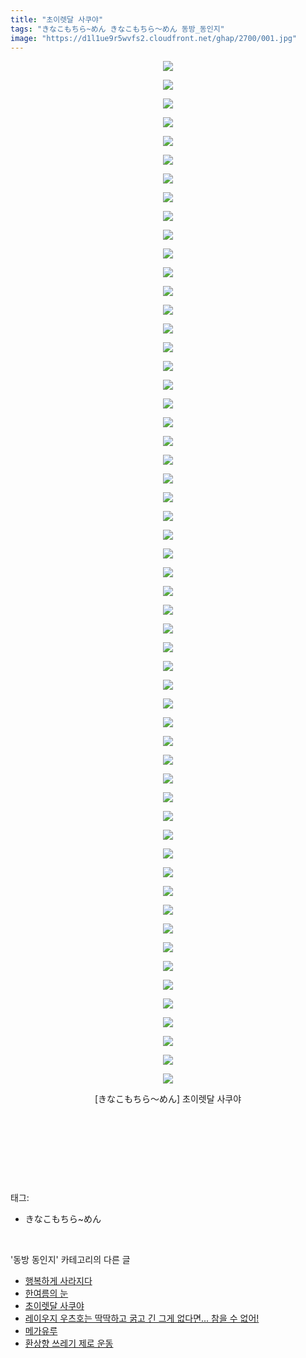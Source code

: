 ```yaml
---
title: "초이렛달 사쿠야"
tags: "きなこもちら~めん きなこもちら～めん 동방_동인지"
image: "https://d1l1ue9r5wvfs2.cloudfront.net/ghap/2700/001.jpg"
---
```

<div class="article">
<p style="text-align: center; clear: none; float: none;"><img src="{{ site.imgserver9 }}/ghap/2700/001.jpg"/></p>
<p style="text-align: center; clear: none; float: none;"><img src="{{ site.imgserver9 }}/ghap/2700/002.jpg"/></p>
<p style="text-align: center; clear: none; float: none;"><img src="{{ site.imgserver9 }}/ghap/2700/003.jpg"/></p>
<p style="text-align: center; clear: none; float: none;"><img src="{{ site.imgserver9 }}/ghap/2700/004.jpg"/></p>
<p style="text-align: center; clear: none; float: none;"><img src="{{ site.imgserver9 }}/ghap/2700/005.jpg"/></p>
<p style="text-align: center; clear: none; float: none;"><img src="{{ site.imgserver9 }}/ghap/2700/006.jpg"/></p>
<p style="text-align: center; clear: none; float: none;"><img src="{{ site.imgserver9 }}/ghap/2700/007.jpg"/></p>
<p style="text-align: center; clear: none; float: none;"><img src="{{ site.imgserver9 }}/ghap/2700/008.jpg"/></p>
<p style="text-align: center; clear: none; float: none;"><img src="{{ site.imgserver9 }}/ghap/2700/009.jpg"/></p>
<p style="text-align: center; clear: none; float: none;"><img src="{{ site.imgserver9 }}/ghap/2700/010.jpg"/></p>
<p style="text-align: center; clear: none; float: none;"><img src="{{ site.imgserver9 }}/ghap/2700/011.jpg"/></p>
<p style="text-align: center; clear: none; float: none;"><img src="{{ site.imgserver9 }}/ghap/2700/012.jpg"/></p>
<p style="text-align: center; clear: none; float: none;"><img src="{{ site.imgserver9 }}/ghap/2700/013.jpg"/></p>
<p style="text-align: center; clear: none; float: none;"><img src="{{ site.imgserver9 }}/ghap/2700/014.jpg"/></p>
<p style="text-align: center; clear: none; float: none;"><img src="{{ site.imgserver9 }}/ghap/2700/015.jpg"/></p>
<p style="text-align: center; clear: none; float: none;"><img src="{{ site.imgserver9 }}/ghap/2700/016.jpg"/></p>
<p style="text-align: center; clear: none; float: none;"><img src="{{ site.imgserver9 }}/ghap/2700/017.jpg"/></p>
<p style="text-align: center; clear: none; float: none;"><img src="{{ site.imgserver9 }}/ghap/2700/018.jpg"/></p>
<p style="text-align: center; clear: none; float: none;"><img src="{{ site.imgserver9 }}/ghap/2700/019.jpg"/></p>
<p style="text-align: center; clear: none; float: none;"><img src="{{ site.imgserver9 }}/ghap/2700/020.jpg"/></p>
<p style="text-align: center; clear: none; float: none;"><img src="{{ site.imgserver9 }}/ghap/2700/021.jpg"/></p>
<p style="text-align: center; clear: none; float: none;"><img src="{{ site.imgserver9 }}/ghap/2700/022.jpg"/></p>
<p style="text-align: center; clear: none; float: none;"><img src="{{ site.imgserver9 }}/ghap/2700/023.jpg"/></p>
<p style="text-align: center; clear: none; float: none;"><img src="{{ site.imgserver9 }}/ghap/2700/024.jpg"/></p>
<p style="text-align: center; clear: none; float: none;"><img src="{{ site.imgserver9 }}/ghap/2700/025.jpg"/></p>
<p style="text-align: center; clear: none; float: none;"><img src="{{ site.imgserver9 }}/ghap/2700/026.jpg"/></p>
<p style="text-align: center; clear: none; float: none;"><img src="{{ site.imgserver9 }}/ghap/2700/027.jpg"/></p>
<p style="text-align: center; clear: none; float: none;"><img src="{{ site.imgserver9 }}/ghap/2700/028.jpg"/></p>
<p style="text-align: center; clear: none; float: none;"><img src="{{ site.imgserver9 }}/ghap/2700/029.jpg"/></p>
<p style="text-align: center; clear: none; float: none;"><img src="{{ site.imgserver9 }}/ghap/2700/030.jpg"/></p>
<p style="text-align: center; clear: none; float: none;"><img src="{{ site.imgserver9 }}/ghap/2700/031.jpg"/></p>
<p style="text-align: center; clear: none; float: none;"><img src="{{ site.imgserver9 }}/ghap/2700/032.jpg"/></p>
<p style="text-align: center; clear: none; float: none;"><img src="{{ site.imgserver9 }}/ghap/2700/033.jpg"/></p>
<p style="text-align: center; clear: none; float: none;"><img src="{{ site.imgserver9 }}/ghap/2700/034.jpg"/></p>
<p style="text-align: center; clear: none; float: none;"><img src="{{ site.imgserver9 }}/ghap/2700/035.jpg"/></p>
<p style="text-align: center; clear: none; float: none;"><img src="{{ site.imgserver9 }}/ghap/2700/036.jpg"/></p>
<p style="text-align: center; clear: none; float: none;"><img src="{{ site.imgserver9 }}/ghap/2700/037.jpg"/></p>
<p style="text-align: center; clear: none; float: none;"><img src="{{ site.imgserver9 }}/ghap/2700/038.jpg"/></p>
<p style="text-align: center; clear: none; float: none;"><img src="{{ site.imgserver9 }}/ghap/2700/039.jpg"/></p>
<p style="text-align: center; clear: none; float: none;"><img src="{{ site.imgserver9 }}/ghap/2700/040.jpg"/></p>
<p style="text-align: center; clear: none; float: none;"><img src="{{ site.imgserver9 }}/ghap/2700/041.jpg"/></p>
<p style="text-align: center; clear: none; float: none;"><img src="{{ site.imgserver9 }}/ghap/2700/042.jpg"/></p>
<p style="text-align: center; clear: none; float: none;"><img src="{{ site.imgserver9 }}/ghap/2700/043.jpg"/></p>
<p style="text-align: center; clear: none; float: none;"><img src="{{ site.imgserver9 }}/ghap/2700/044.jpg"/></p>
<p style="text-align: center; clear: none; float: none;"><img src="{{ site.imgserver9 }}/ghap/2700/045.jpg"/></p>
<p style="text-align: center; clear: none; float: none;"><img src="{{ site.imgserver9 }}/ghap/2700/046.jpg"/></p>
<p style="text-align: center; clear: none; float: none;"><img src="{{ site.imgserver9 }}/ghap/2700/047.jpg"/></p>
<p style="text-align: center; clear: none; float: none;"><img src="{{ site.imgserver9 }}/ghap/2700/048.jpg"/></p>
<p style="text-align: center; clear: none; float: none;"><img src="{{ site.imgserver9 }}/ghap/2700/049.jpg"/></p>
<p style="text-align: center; clear: none; float: none;"><img src="{{ site.imgserver9 }}/ghap/2700/050.jpg"/></p>
<p style="text-align: center; clear: none; float: none;"><img src="{{ site.imgserver9 }}/ghap/2700/051.jpg"/></p>
<p style="text-align: center; clear: none; float: none;"><img src="{{ site.imgserver9 }}/ghap/2700/052.jpg"/></p>
<p style="text-align: center; clear: none; float: none;"><img src="{{ site.imgserver9 }}/ghap/2700/053.jpg"/></p>
<p style="text-align: center; clear: none; float: none;"><img src="{{ site.imgserver9 }}/ghap/2700/054.jpg"/></p>
<p style="text-align: center; clear: none; float: none;"><img src="{{ site.imgserver9 }}/ghap/2700/055.jpg"/></p>
<p style="text-align: center; clear: none; float: none;">[きなこもちら～めん] 초이렛달 사쿠야</p>
<p style="text-align: center; clear: none; float: none;"><br/></p>
<p style="text-align: center; clear: none; float: none;"><br/></p>
<p><br/></p>
</div><br/>
<div class="tagTrail">
<p>태그: </p>
<ul>
<li>きなこもちら~めん</li>
</ul>
</div><br/>
<div class="another">
<p>'동방 동인지' 카테고리의 다른 글</p>
<ul>
<li><a href="/ghap_2702">행복하게 사라지다</a></li>
<li><a href="/ghap_2701">한여름의 눈</a></li>
<li><a href="/ghap_2700">초이렛달 사쿠야</a></li>
<li><a href="/ghap_2698">레이우지 우츠호는 딱딱하고 굵고 긴 그게 없다면... 참을 수 없어!</a></li>
<li><a href="/ghap_2697">메가유루</a></li>
<li><a href="/ghap_2696">환상향 쓰레기 제로 운동</a></li>
</ul>
</div><br/>
<div class="cb_module cb_fluid">
<div class="cb_wrt cb_profile">
</div><!-- commentList close -->
</div><br/>

